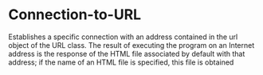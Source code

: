# Connection-to-URL
Establishes a specific connection with an address contained in the url object of the URL class. The result of executing the program on an Internet address is the response of the HTML file associated by default with that address; if the name of an HTML file is specified, this file is obtained
